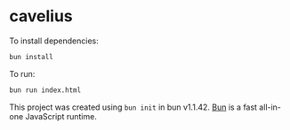 # cavelius

To install dependencies:

```bash
bun install
```

To run:

```bash
bun run index.html
```

This project was created using `bun init` in bun v1.1.42. [Bun](https://bun.sh) is a fast all-in-one JavaScript runtime.
